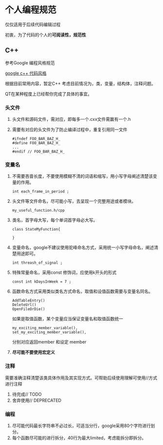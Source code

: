 # 个人编程规范

仅仅适用于后续代码编辑过程

初衷，为了代码的个人的**可阅读性，规范性**

## C++ 

参考Google 编程风格规范

[google c++ 代码风格](https://www.bookstack.cn/read/google-cpp-style/1.md)

根据目前常用内容，暂定C++ 考虑目前情况为，类，变量，结构体，注释问题。

QT在某种程度上已经帮你完成了具体的事宜。

### 头文件

1. 头文件和源码文件，需对应，即每多一个.cxx文件需赢有一个.h

2. 需要有对应的头文件为了防止编译过程中，重复引用同一文件

   ```
   #ifndef FOO_BAR_BAZ_H_
   #define FOO_BAR_BAZ_H_
   ...
   #endif // FOO_BAR_BAZ_H_
   ```

### 变量名

1. 不需要吝啬长度，不要使用模糊不清的词语和缩写，用小写字母阐述清楚该变量的作用。

   ```
   int each_frame_in_period ;
   ```

2. 头文件等文件命名，尽可能小写，去呈现一个完整用途或者模块。

   ```
   my_useful_function.h/cpp
   ```

3. 类名，首字母大写，每个单词首字母必大写。

   ```
   class StateMyFunction{
   
   }
   ```

4. 变量命名，google不建议使用驼峰命名方式，采用统一小写字母命名，阐述清楚用途即可。

   ```
   int threash_of_signal ;
   ```

5. 特殊常量命名，采用const 修饰词，应使用k开头的形式

   ```
   const int kDaysInWeek = 7 ;
   ```

6. 函数命名方式采用类似类名方式命名，取值和设值函数需要与变量名同名。

   ```
   AddTableEntry()
   DeleteUrl()
   OpenFileOrDie()
   ```

   如果是取值函数，某个变量应当保证变量名和取值函数统一

   ```
   my_exciting_member_variable(),
   set_my_exciting_member_variable(),
   ```

   分别对应返回member 和设定 member

7. **尽可能不要使用宏定义**

### 注释

需要准确注释清楚该类具体作用及其实现方式。可帮助后续使用理解可使用//方式进行注释

1. 待完成// TODO
2. 舍弃使用// DEPRECATED

### 编程

1. 尽可能代码最长字符串不必过长，可适当分行，google采用80个字符进行划分。
2. 每个函数尽可能的进行拆分，40行为最大limited，考虑能拆分即拆分。
